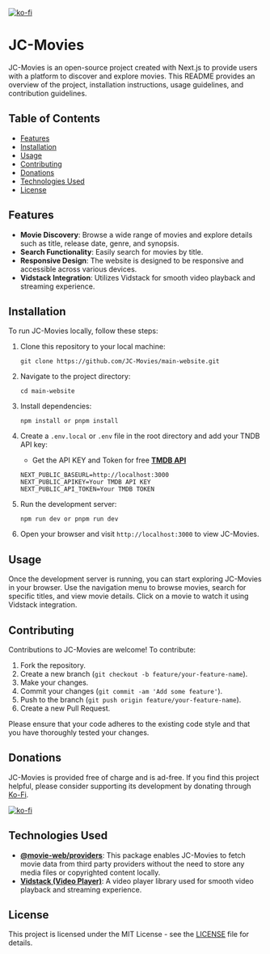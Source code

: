 [![ko-fi](https://ko-fi.com/img/githubbutton_sm.svg)](https://ko-fi.com/U6U8WFUVX)

# JC-Movies

JC-Movies is an open-source project created with Next.js to provide users with a platform to discover and explore movies. This README provides an overview of the project, installation instructions, usage guidelines, and contribution guidelines.

##

## Table of Contents

- [Features](#features)
- [Installation](#installation)
- [Usage](#usage)
- [Contributing](#contributing)
- [Donations](#donations)
- [Technologies Used](#technologies-used)
- [License](#license)

## Features

- **Movie Discovery**: Browse a wide range of movies and explore details such as title, release date, genre, and synopsis.
- **Search Functionality**: Easily search for movies by title.
- **Responsive Design**: The website is designed to be responsive and accessible across various devices.
- **Vidstack Integration**: Utilizes Vidstack for smooth video playback and streaming experience.

## Installation

To run JC-Movies locally, follow these steps:

1. Clone this repository to your local machine:

   ```
   git clone https://github.com/JC-Movies/main-website.git
   ```

2. Navigate to the project directory:

   ```
   cd main-website
   ```

3. Install dependencies:

   ```
   npm install or pnpm install
   ```

4. Create a `.env.local` or `.env` file in the root directory and add your TNDB API key:
   - Get the API KEY and Token for free [**TMDB API**](https://developer.themoviedb.org/docs/getting-started)

   ```
   NEXT_PUBLIC_BASEURL=http://localhost:3000
   NEXT_PUBLIC_APIKEY=Your TMDB API KEY
   NEXT_PUBLIC_API_TOKEN=Your TMDB TOKEN
   ```

5. Run the development server:

   ```
   npm run dev or pnpm run dev
   ```

6. Open your browser and visit `http://localhost:3000` to view JC-Movies.

## Usage

Once the development server is running, you can start exploring JC-Movies in your browser. Use the navigation menu to browse movies, search for specific titles, and view movie details. Click on a movie to watch it using Vidstack integration.

## Contributing

Contributions to JC-Movies are welcome! To contribute:

1. Fork the repository.
2. Create a new branch (`git checkout -b feature/your-feature-name`).
3. Make your changes.
4. Commit your changes (`git commit -am 'Add some feature'`).
5. Push to the branch (`git push origin feature/your-feature-name`).
6. Create a new Pull Request.

Please ensure that your code adheres to the existing code style and that you have thoroughly tested your changes.

## Donations

JC-Movies is provided free of charge and is ad-free. If you find this project helpful, please consider supporting its development by donating through [Ko-Fi](https://ko-fi.com/U6U8WFUVX).

[![ko-fi](https://ko-fi.com/img/githubbutton_sm.svg)](https://ko-fi.com/U6U8WFUVX)

## Technologies Used

- [**@movie-web/providers**](https://movie-web.github.io/providers/): This package enables JC-Movies to fetch movie data from third party providers without the need to store any media files or copyrighted content locally.
- [**Vidstack (Video Player)**](https://vidstack.io/): A video player library used for smooth video playback and streaming experience.

## License

This project is licensed under the MIT License - see the [LICENSE](LICENSE) file for details.
